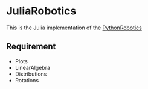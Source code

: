 # JuliaRobotics

This is the Julia implementation of the [PythonRobotics](https://github.com/AtsushiSakai/PythonRobotics)

## Requirement

- Plots
- LinearAlgebra
- Distributions
- Rotations
